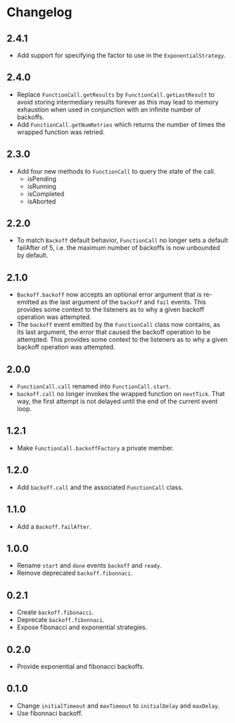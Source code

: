# Changelog

## 2.4.1

- Add support for specifying the factor to use in the `ExponentialStrategy`.

## 2.4.0

- Replace `FunctionCall.getResults` by `FunctionCall.getLastResult` to avoid
  storing intermediary results forever as this may lead to memory exhaustion
  when used in conjunction with an infinite number of backoffs.
- Add `FunctionCall.getNumRetries` which returns the number of times the
  wrapped function was retried.

## 2.3.0

- Add four new methods to `FunctionCall` to query the state of the call.
  - isPending
  - isRunning
  - isCompleted
  - isAborted

## 2.2.0

- To match `Backoff` default behavior, `FunctionCall` no longer sets a
  default failAfter of 5, i.e. the maximum number of backoffs is now
  unbounded by default.

## 2.1.0

- `Backoff.backoff` now accepts an optional error argument that is re-emitted
  as the last argument of the `backoff` and `fail` events. This provides some
  context to the listeners as to why a given backoff operation was attempted.
- The `backoff` event emitted by the `FunctionCall` class now contains, as its
  last argument, the error that caused the backoff operation to be attempted.
  This provides some context to the listeners as to why a given backoff
  operation was attempted.

## 2.0.0

- `FunctionCall.call` renamed into `FunctionCall.start`.
- `backoff.call` no longer invokes the wrapped function on `nextTick`. That
  way, the first attempt is not delayed until the end of the current event
  loop.

## 1.2.1

- Make `FunctionCall.backoffFactory` a private member.

## 1.2.0

- Add `backoff.call` and the associated `FunctionCall` class.

## 1.1.0

- Add a `Backoff.failAfter`.

## 1.0.0

- Rename `start` and `done` events `backoff` and `ready`.
- Remove deprecated `backoff.fibonnaci`.

## 0.2.1

- Create `backoff.fibonacci`.
- Deprecate `backoff.fibonnaci`.
- Expose fibonacci and exponential strategies.

## 0.2.0

- Provide exponential and fibonacci backoffs.

## 0.1.0

- Change `initialTimeout` and `maxTimeout` to `initialDelay` and `maxDelay`.
- Use fibonnaci backoff.

